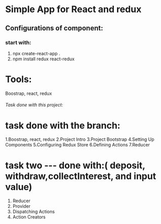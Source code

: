 # Simple App for React and redux

## Configurations of component:

### start with:

1. npx create-react-app .
2. npm install redux react-redux

# Tools:

Boostrap, react, redux

###### Task done with this project:

# task done with the branch:

1.Boostrap, react, redux
2.Project Intro
3.Project Bootstrap
4.Setting Up Components
5.Configuring Redux Store
6.Defining Actions
7.Reducer

# task two --- done with:( deposit, withdraw,collectInterest, and input value)

1. Reducer
2. Provider
3. Dispatching Actions
4. Action Creators

